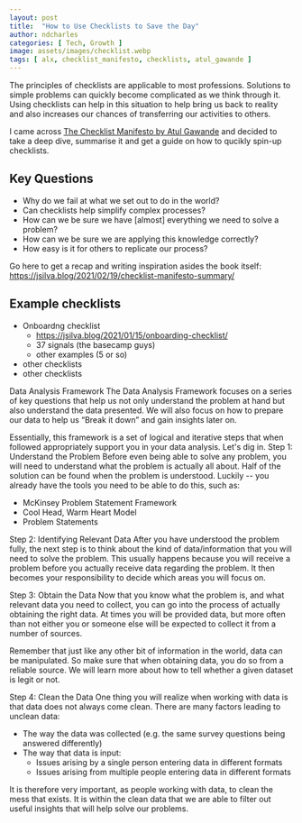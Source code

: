 ```yaml
---
layout: post
title:  "How to Use Checklists to Save the Day"
author: ndcharles
categories: [ Tech, Growth ]
image: assets/images/checklist.webp
tags: [ alx, checklist_manifesto, checklists, atul_gawande ]
---
```

The principles of checklists are applicable to most professions. Solutions to simple problems can quickly become complicated as we think through it. Using checklists can help in this situation to help bring us back to reality and also increases our chances of transferring our activities to others.

I came across [The Checklist Manifesto by Atul Gawande](https://atulgawande.com/book/the-checklist-manifesto/) and decided to take a deep dive, summarise it and get a guide on how to qucikly spin-up checklists.

## Key Questions
- Why do we fail at what we set out to do in the world?
- Can checklists help simplify complex processes?
- How can we be sure we have [almost] everything we need to solve a problem?
- How can we be sure we are applying this knowledge correctly?
- How easy is it for others to replicate our process?

Go here to get a recap and writing inspiration asides the book itself: https://jsilva.blog/2021/02/19/checklist-manifesto-summary/


## Example checklists 
- Onboardng checklist
	- https://jsilva.blog/2021/01/15/onboarding-checklist/
	- 37 signals (the basecamp guys)
	- other examples (5 or so)
- other checklists 
- other checklists





Data Analysis Framework
The Data Analysis Framework focuses on a series of key questions that help us not only understand the problem at hand but also understand the data presented.  We will also focus on how to prepare our data to help us “Break it down” and gain insights later on.

Essentially, this framework is a set of logical and iterative steps that when followed appropriately support you in your data analysis. Let's dig in.
Step 1: Understand the Problem
Before even being able to solve any problem, you will need to understand what the problem is actually all about. Half of the solution can be found when the problem is understood. Luckily -- you already have the tools you need to be able to do this, such as:

- McKinsey Problem Statement Framework
- Cool Head, Warm Heart Model
- Problem Statements

Step 2: Identifying Relevant Data
After you have understood the problem fully, the next step is to think about the kind of data/information that you will need to solve the problem. This usually happens because you will receive a problem before you actually receive data regarding the problem. It then becomes your responsibility to decide which areas you will focus on. 

Step 3: Obtain the Data
Now that you know what the problem is, and what relevant data you need to collect, you can go into the process of actually obtaining the right data. At times you will be provided data, but more often than not either you or someone else will be expected to collect it from a number of sources.

Remember that just like any other bit of information in the world, data can be manipulated. So make sure that when obtaining data, you do so from a reliable source. We will learn more about how to tell whether a given dataset is legit or not.

Step 4: Clean the Data
One thing you will realize when working with data is that data does not always come clean. There are many factors leading to unclean data:

- The way the data was collected (e.g. the same survey questions being answered differently)
- The way that data is input:
	- Issues arising by a single person entering data in different formats
	- Issues arising from multiple people entering data in different formats

It is therefore very important, as people working with data, to clean the mess that exists. It is within the clean data that we are able to filter out useful insights that will help solve our problems.



